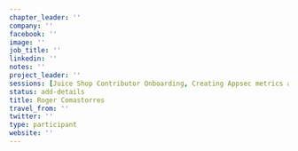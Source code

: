 ```yaml
---
chapter_leader: ''
company: ''
facebook: ''
image: ''
job_title: ''
linkedin: ''
notes: ''
project_leader: ''
sessions: [Juice Shop Contributor Onboarding, Creating Appsec metrics and visualisation, Writing security tests to confirm vulnerabilities and fixes, Third Party Due Diligence, Ask me anything (AMA) on GDPR, Third Party Due Diligence, Zap - How to use it, Wardley Maps for Security, Using Wardley Maps on SOC]
status: add-details
title: Roger Comastorres
travel_from: ''
twitter: ''
type: participant
website: ''
---
```


<!-- put more details about participant here -->
